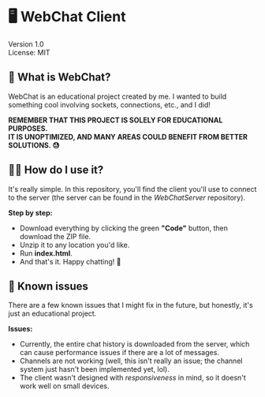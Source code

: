 # 🖥 **WebChat Client**  
Version 1.0  
License: MIT

## 📝 **What is WebChat?**  
WebChat is an educational project created by me. I wanted to build something cool involving sockets, connections, etc., and I did!

**REMEMBER THAT THIS PROJECT IS SOLELY FOR EDUCATIONAL PURPOSES.  
IT IS UNOPTIMIZED, AND MANY AREAS COULD BENEFIT FROM BETTER SOLUTIONS. 😓**

## 🕵🏻 **How do I use it?**  
It's really simple. In this repository, you'll find the client you'll use to connect to the server (the server can be found in the *WebChatServer* repository).

**Step by step:**
- Download everything by clicking the green **"Code"** button, then download the ZIP file.
- Unzip it to any location you'd like.
- Run **index.html**.
- And that's it. Happy chatting! 🥳

## 🔧 **Known issues**  
There are a few known issues that I might fix in the future, but honestly, it's just an educational project.

**Issues:**
- Currently, the entire chat history is downloaded from the server, which can cause performance issues if there are a lot of messages.
- Channels are not working (well, this isn't really an issue; the channel system just hasn't been implemented yet, lol).
- The client wasn't designed with *responsiveness* in mind, so it doesn't work well on small devices.
